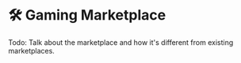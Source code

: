 # 🛠 Gaming Marketplace

Todo: Talk about the marketplace and how it's different from existing marketplaces.
